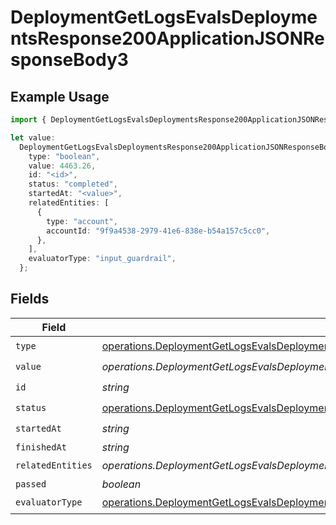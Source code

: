 # DeploymentGetLogsEvalsDeploymentsResponse200ApplicationJSONResponseBody3

## Example Usage

```typescript
import { DeploymentGetLogsEvalsDeploymentsResponse200ApplicationJSONResponseBody3 } from "@orq-ai/node/models/operations";

let value:
  DeploymentGetLogsEvalsDeploymentsResponse200ApplicationJSONResponseBody3 = {
    type: "boolean",
    value: 4463.26,
    id: "<id>",
    status: "completed",
    startedAt: "<value>",
    relatedEntities: [
      {
        type: "account",
        accountId: "9f9a4538-2979-41e6-838e-b54a157c5cc0",
      },
    ],
    evaluatorType: "input_guardrail",
  };
```

## Fields

| Field                                                                                                                                                                                                                                                          | Type                                                                                                                                                                                                                                                           | Required                                                                                                                                                                                                                                                       | Description                                                                                                                                                                                                                                                    |
| -------------------------------------------------------------------------------------------------------------------------------------------------------------------------------------------------------------------------------------------------------------- | -------------------------------------------------------------------------------------------------------------------------------------------------------------------------------------------------------------------------------------------------------------- | -------------------------------------------------------------------------------------------------------------------------------------------------------------------------------------------------------------------------------------------------------------- | -------------------------------------------------------------------------------------------------------------------------------------------------------------------------------------------------------------------------------------------------------------- |
| `type`                                                                                                                                                                                                                                                         | [operations.DeploymentGetLogsEvalsDeploymentsResponse200ApplicationJSONResponseBodyData2Evals7WorkflowRunType](../../models/operations/deploymentgetlogsevalsdeploymentsresponse200applicationjsonresponsebodydata2evals7workflowruntype.md)                   | :heavy_check_mark:                                                                                                                                                                                                                                             | N/A                                                                                                                                                                                                                                                            |
| `value`                                                                                                                                                                                                                                                        | *operations.DeploymentGetLogsEvalsDeploymentsResponse200ApplicationJSONResponseBodyData2EvalsValue*                                                                                                                                                            | :heavy_check_mark:                                                                                                                                                                                                                                             | N/A                                                                                                                                                                                                                                                            |
| `id`                                                                                                                                                                                                                                                           | *string*                                                                                                                                                                                                                                                       | :heavy_check_mark:                                                                                                                                                                                                                                             | N/A                                                                                                                                                                                                                                                            |
| `status`                                                                                                                                                                                                                                                       | [operations.DeploymentGetLogsEvalsDeploymentsResponse200ApplicationJSONResponseBodyData2Evals7WorkflowRunStatus](../../models/operations/deploymentgetlogsevalsdeploymentsresponse200applicationjsonresponsebodydata2evals7workflowrunstatus.md)               | :heavy_check_mark:                                                                                                                                                                                                                                             | N/A                                                                                                                                                                                                                                                            |
| `startedAt`                                                                                                                                                                                                                                                    | *string*                                                                                                                                                                                                                                                       | :heavy_check_mark:                                                                                                                                                                                                                                             | N/A                                                                                                                                                                                                                                                            |
| `finishedAt`                                                                                                                                                                                                                                                   | *string*                                                                                                                                                                                                                                                       | :heavy_minus_sign:                                                                                                                                                                                                                                             | N/A                                                                                                                                                                                                                                                            |
| `relatedEntities`                                                                                                                                                                                                                                              | *operations.DeploymentGetLogsEvalsDeploymentsResponse200ApplicationJSONResponseBodyData2Evals7WorkflowRunRelatedEntities*[]                                                                                                                                    | :heavy_check_mark:                                                                                                                                                                                                                                             | N/A                                                                                                                                                                                                                                                            |
| `passed`                                                                                                                                                                                                                                                       | *boolean*                                                                                                                                                                                                                                                      | :heavy_minus_sign:                                                                                                                                                                                                                                             | N/A                                                                                                                                                                                                                                                            |
| `evaluatorType`                                                                                                                                                                                                                                                | [operations.DeploymentGetLogsEvalsDeploymentsResponse200ApplicationJSONResponseBodyData2Evals7WorkflowRunEvaluatorType](../../models/operations/deploymentgetlogsevalsdeploymentsresponse200applicationjsonresponsebodydata2evals7workflowrunevaluatortype.md) | :heavy_check_mark:                                                                                                                                                                                                                                             | N/A                                                                                                                                                                                                                                                            |
